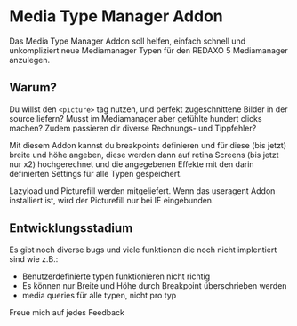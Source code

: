 # Media Type Manager Addon

Das Media Type Manager Addon soll helfen, einfach schnell und unkompliziert neue Mediamanager Typen für den REDAXO 5 Mediamanager anzulegen. 

## Warum?
Du willst den `<picture>` tag nutzen, und perfekt zugeschnittene Bilder in der source liefern? Musst im Mediamanager aber gefühlte hundert clicks machen? Zudem passieren dir diverse Rechnungs- und Tippfehler?
 
Mit diesem Addon kannst du breakpoints definieren und für diese (bis jetzt) breite und höhe angeben, diese werden dann auf retina Screens (bis jetzt nur x2) hochgerechnet und die angegebenen Effekte mit den darin definierten Settings für alle Typen gespeichert.

Lazyload und Picturefill werden mitgeliefert. Wenn das useragent Addon installiert ist, wird der Picturefill nur bei IE eingebunden.

## Entwicklungsstadium
 Es gibt noch diverse bugs und viele funktionen die noch nicht implentiert sind wie z.B.:
 * Benutzerdefinierte typen funktionieren nicht richtig
 * Es können nur Breite und Höhe durch Breakpoint überschrieben werden
 * media queries für alle typen, nicht pro typ
 
 Freue mich auf jedes Feedback
 